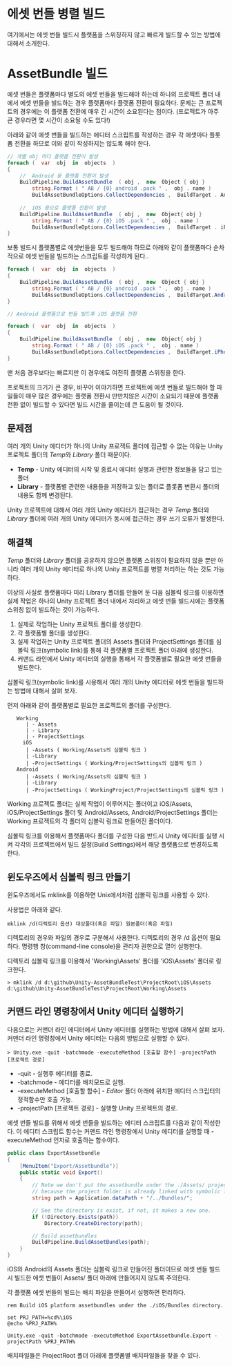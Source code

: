 # 에셋 번들 병렬 빌드 

여기에서는 에셋 번들 빌드시 플랫폼을 스위칭하지 않고 빠르게 빌드할 수 있는 방법에 대해서 소개한다. 


AssetBundle 빌드
================

에셋 번들은 플랫폼마다 별도의 에셋 번들을 빌드해야 하는데 하나의 프로젝트 폴더 내에서 에셋 번들을 빌드하는 경우 플랫폼마다 플랫폼 전환이 필요하다. 문제는 큰 프로젝트의 경우에는 이 플랫폼 전환에 매우 긴 시간이 소요된다는 점이다.  (프로젝트가 아주 큰 경우라면 몇 시간이 소요될 수도 있다!)

아래와 같이 에셋 번들을 빌드하는 에디터 스크립트를 작성하는 경우 각 에셋마다 플롯폼 전환을 하므로 이와 같이 작성하지는 않도록 해야 한다.

```csharp
// 개별 obj 마다 플랫폼 전환이 발생
foreach (  var  obj  in  objects  ) 
{ 
    //  Android 용 플랫폼 전환이 발생 
    BuildPipeline.BuildAssetBundle  ( obj ,  new  Object { obj }  
        string.Format ( " AB / {0} android .pack " ,  obj . name ) 
        BuildAssetBundleOptions.CollectDependencies ,  BuildTarget . Android ); 
    
    //  iOS 용으로 플랫폼 전환이 발생 
    BuildPipeline.BuildAssetBundle  ( obj ,  new  Object{ obj }  
        string.Format ( " AB / {0} iOS .pack " ,  obj . name ) 
        BuildAssetBundleOptions.CollectDependencies ,  BuildTarget . iPhone ); 
}
```

보통 빌드시 플랫폼별로 에셋번들을 모두 빌드해야 하므로 아래와 같이 플랫폼마다 순차적으로 에셋 번들을 빌드하는 스크립트를 작성하게 된다..  

```csharp
foreach (  var  obj  in  objects  ) 
{ 
    BuildPipeline.BuildAssetBundle  ( obj ,  new  Object { obj }  
        string.Format ( " AB / {0} android .pack " ,  obj . name )
        BuildAssetBundleOptions.CollectDependencies ,  BuildTarget.Android ); 
} 

// Android 플랫폼으로 번들 빌드후 iOS 플랫폼 전환

foreach (  var  obj  in  objects  ) 
{ 
    BuildPipeline.BuildAssetBundle  ( obj ,  new  Object{ obj }  
        string.Format ( " AB / {0} iOS .pack " ,  obj . name ) 
        BuildAssetBundleOptions.CollectDependencies ,  BuildTarget.iPhone ); 
}
```

맨 처음 경우보다는 빠르지만 이 경우에도 여전히 플랫폼 스위칭을 한다.


프로젝트의 크기가 큰 경우, 바꾸어 이야기하면 프로젝트에 에셋 번들로 빌드해야 할 파일들이 매우 많은 경우에는 플랫폼 전환시 만만치않은 시간이 소요되기 때문에 플랫폼 전환 없이 빌드할 수 있다면 빌드 시간을 줄이는데 큰 도움이 될 것이다.


문제점
------

여러 개의 Unity 에디터가 하나의 Unity 프로젝트 폴더에 접근할 수 없는 이유는 Unity 프로젝트 폴더의 *Temp*와 *Library* 폴더 때문이다. 

 * **Temp** - Unity 에디터의 시작 및 종료시 에디터 실행과 관련한 정보들을 담고 있는 폴더
 * **Library** - 플랫폼별 관련한 내용들을 저장하고 있는 폴더로 플롯폼 변환시 폴더의 내용도 함께 변경된다.

Unity 프로젝트에 대해서 여러 개의 Unity 에디터가 접근하는 경우 *Temp* 폴더와 *Library* 폴더에 여러 개의 Unity 에디터가 동시에 접근하는 경우 쓰기 오류가 발생한다. 

해결책
------
 
*Temp* 폴더와 *Library* 폴더를 공유하지 않으면 플랫폼 스위칭이 필요하지 않을 뿐만 아니라 여러 개의 Unity 에디터로 하나의 Unity 프로젝트를 병렬 처리하는 하는 것도 가능하다. 

이상의 사실로 플랫폼마다 미리 Library 폴더를 만들어 둔 다음 심볼릭 링크를 이용하면 실제 작업은 하나의 Unity 프로젝트 폴더 내에서 처리하고 에셋 번들 빌드시에는 플랫폼 스위칭 없이 빌드하는 것이 가능하다. 

1) 실제로 작업하는 Unity 프로젝트 폴더를 생성한다. 
2) 각 플랫폼별 폴더를 생성한다. 
3) 실제 작업하는 Unity 프로젝트 폴더의 Assets 폴더와 ProjectSettings 폴더를 심볼릭 링크(symbolic link)를 통해 각 플랫폼별 프로젝트 폴더 아래에 생성한다. 
4) 커맨드 라인에서 Unity 에디터의 실행을 통해서 각 플랫폼별로 필요한 에셋 번들을 빌드한다. 


심볼릭 링크(symbolic link)를 시용해서 여러 개의 Unity 에디터로 에셋 번들을 빌드하는 방법에 대해서 살펴 보자. 

먼저 아래와 같이 플랫폼별로 필요한 프로젝트의 폴더를 구성한다.

```
   Working
      | - Assets
      | - Library
      | - ProjectSettings
     iOS
      | -Assets ( Working/Assets의 심볼릭 링크 )
      | -Library
      | -ProjectSettings ( Working/ProjectSettings의 심볼릭 링크 )
   Android
      | -Assets ( Working/Assets의 심볼릭 링크 )
      | -Library 
      | -ProjectSettings ( WorkingProject/ProjectSettings의 심볼릭 링크 )
```

Working 프로젝토 폴더는 실제 작업이 이루어지는 폴더이고 iOS/Assets, iOS/ProjectSettings 폴더 및 Android/Assets, Android/ProjectSettings 폴더는 Working 프로젝트의 각 폴더의 심볼릭 링크로 만들어진 폴더이다. 

심볼릭 링크를 이용해서 플랫폼마다 폴더를 구성한 다음 반드시 Unity 에디터를 실행 시켜 각각의 프로젝트에서 빌드 설정(Build Settings)에서 해당 플랫폼으로 변경하도록 한다. 


윈도우즈에서 심볼릭 링크 만들기
-------------------------------

윈도우즈에서도 mklink를 이용하면 Unix에서처럼 심볼릭 링크를 사용할 수 있다. 

사용법은 아래와 같다. 
```
mklink /d(디렉토리 옵션) 대상폴더(혹은 파일) 원본폴더(혹은 파일)
```

디렉토리의 경우와 파일의 경우로 구분해서 사용한다. 디렉토리의 경우 /d 옵션이 필요하다. 명령행 창(command-line console)을 관리자 권한으로 열어 실행한다. 

디렉토리 심볼릭 링크를 이용해서 'Working\Assets' 폴더를 'iOS\Assets' 폴더로 링크한다. 
```
> mklink /d d:\github\Unity-AssetBundleTest\ProjectRoot\iOS\Assets d:\github\Unity-AssetBundleTest\ProjectRoot\Working\Assets
```

커맨드 라인 명령창에서 Unity 에디터 실행하기
--------------------------------------------

다음으로는 커맨더 라인 에디터에서 Unity 에디터를 실행하는 방법에 대해서 살펴 보자. 커맨더 라인 명령창에서 Unity 에디터는 다음의 방법으로 실행할 수 있다.
```
> Unity.exe -quit -batchmode -executeMethod [호출할 함수] -projectPath [프로젝트 경로]
```

 * -quit - 실행후 에디터를 종료. 
 * -batchmode - 에디터를 배치모드로 실행.
 * -executeMethod [호출할 함수] - *Editor* 폴더 아래에 위치한 에디터 스크립터의 정적함수만 호출 가능.
 * -projectPath [프로젝트 경로] - 실행할 Unity 프로젝트의 경로.


에셋 번들 빌드를 위해서 에셋 번들을 빌드하는 에디터 스크립트를 다음과 같이 작성한다. 이 에디터 스크립트 함수는 커맨드 라인 명령창에서 Unity 에디터를 실행할 때 -executeMethod 인자로 호출하는 함수이다.

``` csharp
public class ExportAssetbundle
{
    [MenuItem("Export/Assetbundle")]
    public static void Export()
    {
        // Note we don't put the assetbundle under the ./Assets/ project folder
        // because the project folder is already linked with symbolic link.
        string path = Application.dataPath + "/../Bundles/";

        // See the directory is exist, if not, it makes a new one.
        if (!Directory.Exists(path))
            Directory.CreateDirectory(path);

        // Build assetbundles
        BuildPipeline.BuildAssetBundles(path);
    }
}
```

iOS와 Android의 Assets 폴더는 심볼릭 링크로 만들어진 폴더이므로 에셋 번들 빌드시 빌드한 에셋 번들이 Assets/ 폴더 아래에 만들어지지 않도록 주의한다.

각 플랫폼 에셋 번들의 빌드는 배치 파일을 만들어서 실행하면 편리하다. 


```
rem Build iOS platform assetbundles under the ./iOS/Bundles directory.

set PRJ_PATH=%cd%\iOS
@echo %PRJ_PATH%

Unity.exe -quit -batchmode -executeMethod ExportAssetbundle.Export -projectPath %PRJ_PATH%
```

배치파일들은 ProjectRoot 폴더 아래에 플랫폼별 배치파일들을 찾을 수 있다. 

